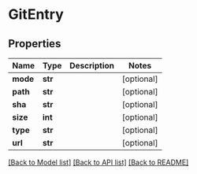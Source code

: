 # GitEntry

## Properties
Name | Type | Description | Notes
------------ | ------------- | ------------- | -------------
**mode** | **str** |  | [optional]
**path** | **str** |  | [optional]
**sha** | **str** |  | [optional]
**size** | **int** |  | [optional]
**type** | **str** |  | [optional]
**url** | **str** |  | [optional]

[[Back to Model list]](../README.md#documentation-for-models) [[Back to API list]](../README.md#documentation-for-api-endpoints) [[Back to README]](../README.md)


